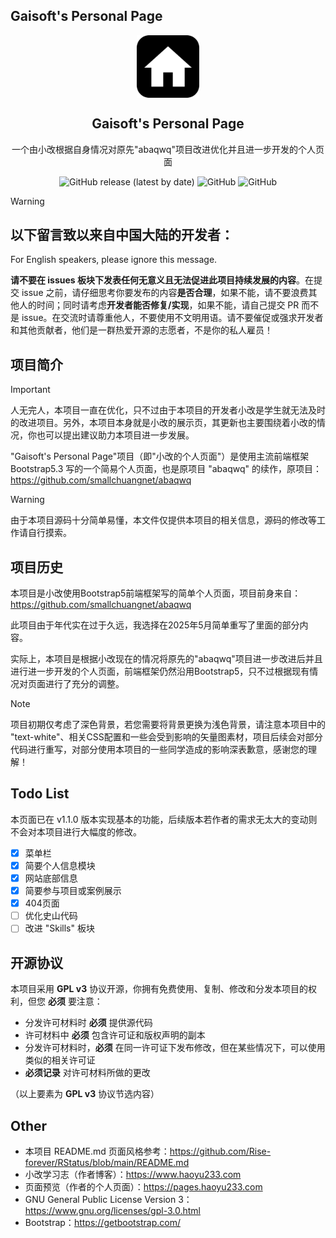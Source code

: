 ## Gaisoft's Personal Page
<div align="center">
    <img width="100px" src="./img/homepage-all.png" align="center" alt="Gaisoft's Personal Page" />
    <h2 align="center">Gaisoft's Personal Page</h2>
    <p align="center">一个由小改根据自身情况对原先"abaqwq"项目改进优化并且进一步开发的个人页面</p>
</div>

<div align="center">
    <img alt="GitHub release (latest by date)" src="https://img.shields.io/github/v/release/kadzh520/Gaisoft-Personal-Page?style=for-the-badge">
    <img alt="GitHub" src="https://img.shields.io/github/license/kadzh520/Gaisoft-Personal-Page?style=for-the-badge">
    <img alt="GitHub" src="https://img.shields.io/github/last-commit/kadzh520/Gaisoft-Personal-Page?style=for-the-badge">
</div>

> [!WARNING]
> ## 以下留言致以来自中国大陆的开发者：
>
> For English speakers, please ignore this message.
>
> **请不要在 issues 板块下发表任何无意义且无法促进此项目持续发展的内容**。在提交 issue 之前，请仔细思考你要发布的内容**是否合理**，如果不能，请不要浪费其他人的时间；同时请考虑**开发者能否修复/实现**，如果不能，请自己提交 PR 而不是 issue。在交流时请尊重他人，不要使用不文明用语。请不要催促或强求开发者和其他贡献者，他们是一群热爱开源的志愿者，不是你的私人雇员！

## 项目简介

> [!IMPORTANT]
> 人无完人，本项目一直在优化，只不过由于本项目的开发者小改是学生就无法及时的改进项目。另外，本项目本身就是小改的展示页，其更新也主要围绕着小改的情况，你也可以提出建议助力本项目进一步发展。

"Gaisoft's Personal Page"项目（即"小改的个人页面"）是使用主流前端框架 Bootstrap5.3 写的一个简易个人页面，也是原项目 "abaqwq" 的续作，原项目：https://github.com/smallchuangnet/abaqwq

> [!WARNING]
> 由于本项目源码十分简单易懂，本文件仅提供本项目的相关信息，源码的修改等工作请自行摸索。

## 项目历史

本项目是小改使用Bootstrap5前端框架写的简单个人页面，项目前身来自：https://github.com/smallchuangnet/abaqwq

此项目由于年代实在过于久远，我选择在2025年5月简单重写了里面的部分内容。

实际上，本项目是根据小改现在的情况将原先的"abaqwq"项目进一步改进后并且进行进一步开发的个人页面，前端框架仍然沿用Bootstrap5，只不过根据现有情况对页面进行了充分的调整。

> [!NOTE]
>
> 项目初期仅考虑了深色背景，若您需要将背景更换为浅色背景，请注意本项目中的 "text-white"、相关CSS配置和一些会受到影响的矢量图素材，项目后续会对部分代码进行重写，对部分使用本项目的一些同学造成的影响深表歉意，感谢您的理解！

## Todo List

本页面已在 v1.1.0 版本实现基本的功能，后续版本若作者的需求无太大的变动则不会对本项目进行大幅度的修改。

- [x] 菜单栏
- [x] 简要个人信息模块
- [x] 网站底部信息
- [x] 简要参与项目或案例展示
- [x] 404页面
- [ ] 优化史山代码
- [ ] 改进 "Skills" 板块

## 开源协议

本项目采用 **GPL v3** 协议开源，你拥有免费使用、复制、修改和分发本项目的权利，但您 **必须** 要注意：

- 分发许可材料时 **必须** 提供源代码
- 许可材料中 **必须** 包含许可证和版权声明的副本
- 分发许可材料时，**必须** 在同一许可证下发布修改，但在某些情况下，可以使用类似的相关许可证
- **必须记录** 对许可材料所做的更改

（以上要素为 **GPL v3** 协议节选内容）

## Other

- 本项目 README.md 页面风格参考：https://github.com/Rise-forever/RStatus/blob/main/README.md
- 小改学习志（作者博客）：https://www.haoyu233.com
- 页面预览（作者的个人页面）：https://pages.haoyu233.com
- GNU General Public License Version 3：https://www.gnu.org/licenses/gpl-3.0.html
- Bootstrap：https://getbootstrap.com/
